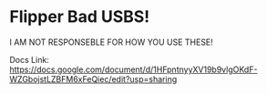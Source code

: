# Flipper Bad USBS!

I AM NOT RESPONSEBLE FOR HOW YOU USE THESE!

Docs Link: https://docs.google.com/document/d/1HFpntnyyXV19b9vlgOKdF-WZGbojstLZBFM6xFeQiec/edit?usp=sharing
